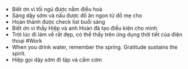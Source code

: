 - Biết ơn vì tối ngủ được nằm điều hoà
- Sáng dậy sớm và nấu được đồ ăn ngon từ đồ mẹ cho
- Hoàn thành được check list buổi sáng
- Biết ơn vì thầy Hiệp và anh Hoàn đã tạo điều kiện cho mình
- Trời lúc đi làm về rất đẹp, có thể thấy trên ứng dụng thời tiết của điện thoại #Work
- When you drink water, remember the spring. Gratitude sustains the spirit. 
- Hiệp gọi dậy sớm đi tập và cắm cơm